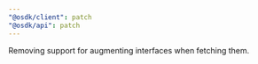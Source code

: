 ```yaml
---
"@osdk/client": patch
"@osdk/api": patch
---
```


Removing support for augmenting interfaces when fetching them.
